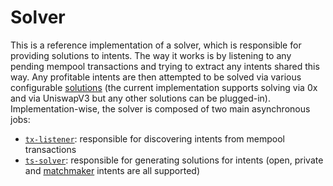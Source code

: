 # Solver

This is a reference implementation of a solver, which is responsible for providing solutions to intents. The way it works is by listening to any pending mempool transactions and trying to extract any intents shared this way. Any profitable intents are then attempted to be solved via various configurable [solutions](./solutions) (the current implementation supports solving via 0x and via UniswapV3 but any other solutions can be plugged-in). Implementation-wise, the solver is composed of two main asynchronous jobs:

- [`tx-listener`](./jobs/tx-listener.ts): responsible for discovering intents from mempool transactions
- [`ts-solver`](./jobs/tx-solver.ts): responsible for generating solutions for intents (open, private and [matchmaker](../matchmaker) intents are all supported)
